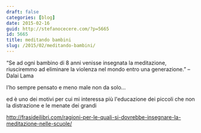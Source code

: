 ```yaml
---
draft: false
categories: [blog]
date: 2015-02-16
guid: http://stefanocecere.com/?p=5665
id: 5665
title: meditando bambini
slug: /2015/02/meditando-bambini/
---
```


“Se ad ogni bambino di 8 anni venisse insegnata la meditazione, riusciremmo ad eliminare la violenza nel mondo entro una generazione.” – Dalai Lama

l'ho sempre pensato e meno male non da solo…
  
ed è uno dei motivi per cui mi interessa più l'educazione dei piccoli che non la distrazione e le menate dei grandi

http://frasideilibri.com/ragioni-per-le-quali-si-dovrebbe-insegnare-la-meditazione-nelle-scuole/